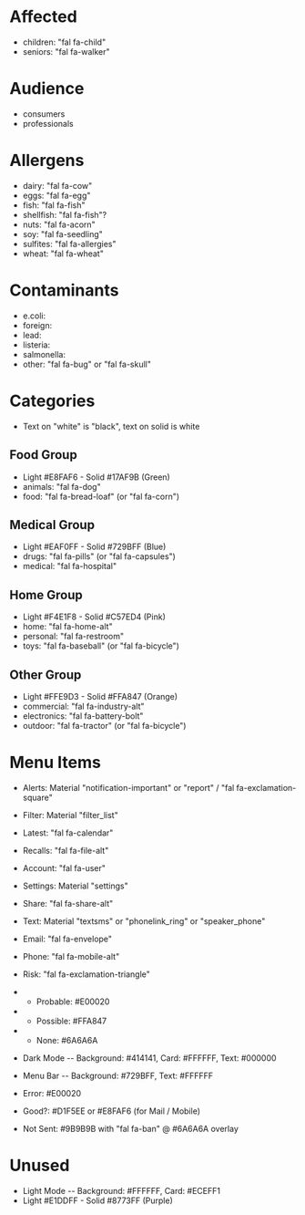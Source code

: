 # Affected
- children: "fal fa-child"
- seniors: "fal fa-walker"

# Audience
- consumers
- professionals

# Allergens
- dairy: "fal fa-cow"
- eggs: "fal fa-egg"
- fish: "fal fa-fish"
- shellfish: "fal fa-fish"?
- nuts: "fal fa-acorn"
- soy: "fal fa-seedling"
- sulfites: "fal fa-allergies"
- wheat: "fal fa-wheat"

# Contaminants
- e.coli:
- foreign:
- lead:
- listeria:
- salmonella:
- other: "fal fa-bug" or "fal fa-skull"

# Categories
- Text on "white" is "black", text on solid is white

## Food Group
- Light #E8FAF6 - Solid #17AF9B (Green)
- animals: "fal fa-dog"
- food: "fal fa-bread-loaf" (or "fal fa-corn")

## Medical Group
- Light #EAF0FF - Solid #729BFF (Blue)
- drugs: "fal fa-pills" (or "fal fa-capsules")
- medical: "fal fa-hospital"

## Home Group
- Light #F4E1F8 - Solid #C57ED4 (Pink)
- home: "fal fa-home-alt"
- personal: "fal fa-restroom"
- toys: "fal fa-baseball" (or "fal fa-bicycle")

## Other Group
- Light #FFE9D3 - Solid #FFA847 (Orange)
- commercial: "fal fa-industry-alt"
- electronics: "fal fa-battery-bolt"
- outdoor: "fal fa-tractor" (or "fal fa-bicycle")

# Menu Items
- Alerts: Material "notification-important" or "report" / "fal fa-exclamation-square"
- Filter: Material "filter_list"
- Latest: "fal fa-calendar"
- Recalls: "fal fa-file-alt"
- Account: "fal fa-user"
- Settings: Material "settings"
- Share: "fal fa-share-alt"
- Text: Material "textsms" or "phonelink_ring" or "speaker_phone"

- Email: "fal fa-envelope"
- Phone: "fal fa-mobile-alt"
- Risk: "fal fa-exclamation-triangle"
- - Probable: #E00020
- - Possible: #FFA847
- - None: #6A6A6A

- Dark Mode -- Background: #414141, Card: #FFFFFF, Text: #000000
- Menu Bar -- Background: #729BFF, Text: #FFFFFF

- Error: #E00020
- Good?: #D1F5EE or #E8FAF6 (for Mail / Mobile)
- Not Sent: #9B9B9B with "fal fa-ban" @ #6A6A6A overlay

# Unused
- Light Mode -- Background: #FFFFFF, Card: #ECEFF1
- Light #E1DDFF - Solid #8773FF (Purple)
